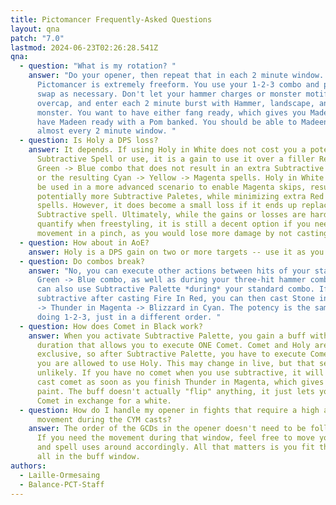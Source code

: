 ```yaml
---
title: Pictomancer Frequently-Asked Questions
layout: qna
patch: "7.0"
lastmod: 2024-06-23T02:26:28.541Z
qna:
  - question: "What is my rotation? "
    answer: "Do your opener, then repeat that in each 2 minute window. Between them,
      Pictomancer is extremely freeform. You use your 1-2-3 combo and palette
      swap as necessary. Don't let your hammer charges or monster motifs
      overcap, and enter each 2 minute burst with Hammer, landscape, and a
      monster. You want to have either fang ready, which gives you Madeen, or
      have Madeen ready with a Pom banked. You should be able to Madeen in
      almost every 2 minute window. "
  - question: Is Holy a DPS loss?
    answer: It depends. If using Holy in White does not cost you a potential
      Subtractive Spell or use, it is a gain to use it over a filler Red ->
      Green -> Blue combo that does not result in an extra Subtractive Palete,
      or the resulting Cyan -> Yellow -> Magenta spells. Holy in White can also
      be used in a more advanced scenario to enable Magenta skips, resulting in
      potentially more Subtractive Paletes, while minimizing extra Red and Green
      spells. However, it does become a small loss if it ends up replacing a
      Subtractive spell. Ultimately, while the gains or losses are hard to
      quantify when freestyling, it is still a decent option if you need
      movement in a pinch, as you would lose more damage by not casting.
  - question: How about in AoE?
    answer: Holy is a DPS gain on two or more targets -- use it as you'd like!
  - question: Do combos break?
    answer: "No, you can execute other actions between hits of your standard Red ->
      Green -> Blue combo, as well as during your three-hit hammer combo. You
      can also use Subtractive Palette *during* your standard combo. If you use
      subtractive after casting Fire In Red, you can then cast Stone in Yellow
      -> Thunder in Magenta -> Blizzard in Cyan. The potency is the same as
      doing 1-2-3, just in a different order. "
  - question: How does Comet in Black work?
    answer: When you activate Subtractive Palette, you gain a buff with an infinite
      duration that allows you to execute ONE Comet. Comet and Holy are mutually
      exclusive, so after Subtractive Palette, you have to execute Comet before
      you are allowed to use Holy. This may change in live, but that seems
      unlikely. If you have no comet when you use subtractive, it will let you
      cast comet as soon as you finish Thunder in Magenta, which gives a white
      paint. The buff doesn't actually "flip" anything, it just lets you cast
      Comet in exchange for a white.
  - question: How do I handle my opener in fights that require a high amount of
      movement during the CYM casts?
    answer: The order of the GCDs in the opener doesn't need to be followed exactly.
      If you need the movement during that window, feel free to move your hammer
      and spell uses around accordingly. All that matters is you fit the skills
      all in the buff window.
authors:
  - Laille-Ormesaing
  - Balance-PCT-Staff
---
```

